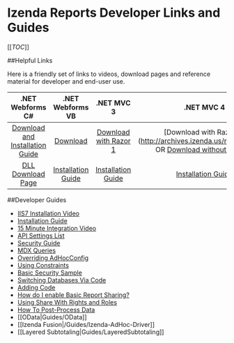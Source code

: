 # Izenda Reports Developer Links and Guides

[[_TOC_]]

##Helpful Links

Here is a friendly set of links to videos, download pages and reference material for developer and end-user use.

| .NET Webforms C#          | .NET Webforms VB          | .NET MVC 3                | .NET MVC 4                |
| :-----------------------: | :-----------------------: | :-----------------------: | :-----------------------: |
| [Download and Installation Guide](http://www.izenda.com/Site/DownloadComplete.aspx?msgId=3) | [Download](http://archives.izenda.us/ri/webforms-vb.zip)|[Download with Razor 1](ftp://izenda:reports@dev5.izenda.com/Mvc3Razor1CS.zip) | [Download with Razor 2] (http://archives.izenda.us/ri/mvc4r2.zip) OR [Download without Razor 2](ftp://izenda:reports@dev5.izenda.com/Mvc4CS.zip)|
| [DLL Download Page](http://www.izenda.com/Site/pages/download.aspx) | [Installation Guide](http://www.izenda.com/Site/DownloadComplete.aspx?msgId=3)|[Installation Guide](http://kb.izenda.com/docs/mvc-installation/) | [Installation Guide](http://kb.izenda.com/docs/mvc-installation/)|

##Developer Guides

* [IIS7 Installation Video](http://www.izenda.com/Site/KB/FAQ/How-to-Install-Izenda-Reports-on-Windows-Vista?)
* [Installation Guide](http://www.izenda.com/Site/KB/FAQ/How-to-Install-Izenda-Reports-on-Windows-Vista?)
* [15 Minute Integration Video](http://www.izenda.com/Site/KB/DownloadandInstall/77)
* [API Settings List](http://izenda.com/Site/KB/SettingsAPI/9)
* [Security Guide](http://www.izenda.com/Site/KB/Integration/Security-Guide-?)
* [MDX Queries](http://www.izenda.com/Site/KB/CodeSamples/Pulling-Data-From-Analysis-Services-Cubes)
* [Overriding AdHocConfig](http://www.izenda.com/Site/KB/CodeSamples/Overriding-AdHocConfig?Keywords=preexecute)
* [Using Constraints](http://www.izenda.com/Site/KB/CodeSamples/Using-constraints?)
* [Basic Security Sample](http://www.izenda.com/Site/KB/CodeSamples/Basic-security-sample?)
* [Switching Databases Via Code](http://www.izenda.com/Site/KB/CodeSamples/Switching-databases-via-code?) 
* [Adding Code](http://www.izenda.com/Site/KB/Integration/Adding-Code?)
* [How do I enable Basic Report Sharing?](http://www.izenda.com/Site/KB/FAQ/How-do-I-enable-basic-report-sharing?)
* [Using Share With Rights and Roles](http://www.izenda.com/Site/KB/FAQ/Using-Share-with-rights-roles-properties-in-Izenda-Reports-6-?Keywords=misc+tab)
* [How To Post-Process Data](http://www.izenda.com/Site/KB/CodeSamples/How-to-postprocess-data?)
* [[OData|Guides/OData]]
* [[Izenda Fusion|/Guides/Izenda-AdHoc-Driver]]
* [[Layered Subtotaling|Guides/LayeredSubtotaling]]